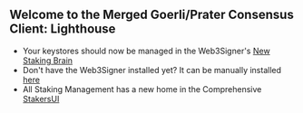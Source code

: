 ## Welcome to the Merged Goerli/Prater Consensus Client: Lighthouse

- Your keystores should now be managed in the Web3Signer's [New Staking Brain](http://brain.web3signer-prater.dappnode?signer_url=http://web3signer.web3signer-prater.dappnode:9000)
- Don't have the Web3Signer installed yet? It can be manually installed [here](http://my.dappnode/#/installer/web3signer-prater.dnp.dappnode.eth)
- All Staking Management has a new home in the Comprehensive [StakersUI](http://my.dappnode/#/stakers/prater)

